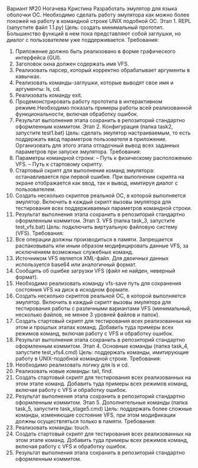 Вариант №20 Ногачева Кристина
Разработать эмулятор для языка оболочки ОС. Необходимо сделать работу эмулятора как можно более похожей на работу в командной строке UNIX подобной ОС.
Этап 1. REPL (запустите файл 1.1.py)
Цель: создать минимальный прототип. Большинство функций в нем пока представляют собой заглушки, но диалог с пользователем уже поддерживается.
Требования:
1. Приложение должно быть реализовано в форме графического интерфейса
(GUI).
2. Заголовок окна должен содержать имя VFS.
3. Реализовать парсер, который корректно обрабатывает аргументы в кавычках.
4. Реализовать команды-заглушки, которые выводят свое имя и аргументы: ls, cd.
5. Реализовать команду exit.
6. Продемонстрировать работу прототипа в интерактивном режиме.Необходимо показать примеры работы всей реализованной функциональности, включая обработку ошибок.
7. Результат выполнения этапа сохранить в репозиторий стандартно оформленным коммитом.
Этап 2. Конфигурация (папка task2, запустите test1.bat)
Цель: сделать эмулятор настраиваемым, то есть поддержать ввод параметров пользователя в приложение. Организовать для этого этапа отладочный вывод всех заданных параметров при запуске эмулятора.
Требования:
1. Параметры командной строки:
– Путь к физическому расположению VFS.
– Путь к стартовому скрипту.
2. Стартовый скрипт для выполнения команд эмулятора: останавливается при первой ошибке. При выполнении скрипта на экране отображается как ввод, так и вывод, имитируя диалог с пользователем.
3. Создать несколько скриптов реальной ОС, в которой выполняется эмулятор.
Включить в каждый скрипт вызовы эмулятора для тестирования всех
поддерживаемых параметров командной строки.
4. Результат выполнения этапа сохранить в репозиторий стандартно
оформленным коммитом.
Этап 3. VFS (папка task_3, запустите test_vfs.bat)
Цель: подключить виртуальную файловую систему (VFS).
Требования:
1. Все операции должны производиться в памяти. Запрещается распаковывать
или иным образом модифицировать данные VFS, за исключением
возможных служебных команд.
2. Источником VFS является XML-файл. Для двоичных данных используется
base64 или аналогичный формат.
3. Сообщить об ошибке загрузки VFS (файл не найден, неверный формат).
4. Необходимо реализовать команду vfs-save путь для сохранения состояния
VFS на диск в исходном формате.
5. Создать несколько скриптов реальной ОС, в которой выполняется эмулятор.
Включить в каждый скрипт вызовы эмулятора для тестирования работы c
различными вариантами VFS (минимальный, несколько файлов, не менее 3
уровней файлов и папок).
6. Создать стартовый скрипт для тестирования всех реализованных на этом и
прошлых этапах команд. Добавить туда примеры всех режимов команд,
включая работу с VFS и обработку ошибок.
7. Результат выполнения этапа сохранить в репозиторий стандартно
оформленным коммитом.
Этап 4. Основные команды (папка task_4, запустите test_vfs4.cmd)
Цель: поддержать команды, имитирующие работу в UNIX-подобной
командной строке.
Требования:
1. Необходимо реализовать логику для ls и cd.
2. Реализовать новые команды: tail, find.
3. Создать стартовый скрипт для тестирования всех реализованных на этом
этапе команд. Добавить туда примеры всех режимов команд, включая
работу с VFS и обработку ошибок.
4. Результат выполнения этапа сохранить в репозиторий стандартно
оформленным коммитом.
Этап 5. Дополнительные команды (папка task_5, запустите task_stage5.cmd)
Цель: поддержать более сложные команды, изменяющие состояние VFS, при
этом модификации должны осуществляться только в памяти.
Требования:
1. Реализовать команды: touch.
2. Создать стартовый скрипт для тестирования всех реализованных на этом
этапе команд. Добавить туда примеры всех режимов команд, включая
работу с VFS и обработку ошибок.
3. Результат выполнения этапа сохранить в репозиторий стандартно
оформленным коммитом.
